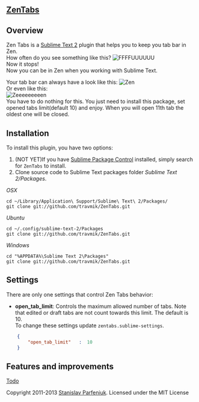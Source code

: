 ## [ZenTabs](https://github.com/travmik/ZenTabs)
## Overview  
Zen Tabs is a [Sublime Text 2](http://www.sublimetext.com/2) plugin that helps you to keep you tab bar in Zen.  
How often do you see something like this?
![FFFFUUUUUU](http://i.piccy.info/i7/ebce930b17a0f05438ef3606d7007628/4-61-545/10514189/FFFFFFFFUUUUUUUUUUUUUUUU.jpg)  
Now it stops!  
Now you can be in Zen when you working with Sublime Text.

Your tab bar can always have a look like this:
![Zen](http://i.piccy.info/i7/60762fe409fce7dea034cd53fcbca77e/4-61-545/46543111/zen.jpg)  
Or even like this:  
![Zeeeeeeeeen](http://i.piccy.info/i7/0391382da44a1fba771f40b4ff12d96d/4-61-545/46596432/zen2.jpg)  
You have to do nothing for this. You just need to install this package, set opened tabs limit(default 10) and enjoy. 
When you will open 11th tab the oldest one will be closed.

## Installation
To install this plugin, you have two options:  
1. (NOT YET)If you have [Sublime Package Control](http://wbond.net/sublime_packages/package_control) installed, simply search for `ZenTabs` to install.  
2. Clone source code to Sublime Text packages folder *Sublime Text 2/Packages*.  

*OSX*
```shell
cd ~/Library/Application\ Support/Sublime\ Text\ 2/Packages/
git clone git://github.com/travmik/ZenTabs.git
```  
*Ubuntu*
```shell
cd ~/.config/sublime-text-2/Packages
git clone git://github.com/travmik/ZenTabs.git
```  
*Windows*
```dos
cd "%APPDATA%\Sublime Text 2\Packages"
git clone git://github.com/travmik/ZenTabs.git
```


## Settings

There are only one settings that control Zen Tabs behavior:  
* __open\_tab_limit__: Controls the maximum allowed number of tabs. 
Note that edited or draft tabs are not count towards this limit. The default is 10.  
To change these settings update `zentabs.sublime-settings`.  

```json
    {
        "open_tab_limit"   :  10
    }  
```

## Features and improvements
[Todo](TODO.todo)

Copyright 2011-2013 [Stanislav Parfeniuk](http://www.linkedin.com/in/stanislavparfeniuk). Licensed under the MIT License

